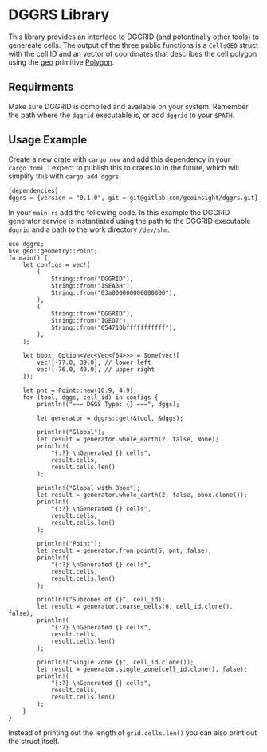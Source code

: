 # DGGRS Library
This library provides an interface to DGGRID (and potentinally other tools) to genereate cells. The output of the three public functions is a `CellsGEO` struct with the cell ID and an vector of coordinates that describes the cell polygon using the [geo](https://github.com/georust/geo) primitive [Polygon](https://docs.rs/geo/latest/geo/geometry/struct.Polygon.html).

## Requirments

Make sure DGGRID is compiled and available on your system. Remember the path where the `dggrid` executable is, or add `dggrid` to your `$PATH`.

## Usage Example

Create a new crate with `cargo new` and add this dependency in your `cargo.toml`. I expect to publish this to crates.io in the future, which will simplify this with `cargo add dggrs`.
````
[dependencies]
dggrs = {version = "0.1.0", git = git@gitlab.com/geoinsight/dggrs.git}
````

In your `main.rs` add the following code. In this example the DGGRID generator service is instantiated using the path to the DGGRID executable `dggrid` and a path to the work directory `/dev/shm`. 

````
use dggrs;
use geo::geometry::Point;
fn main() {
    let configs = vec![
        (
            String::from("DGGRID"),
            String::from("ISEA3H"),
            String::from("03a000000000000000"),
        ),
        (
            String::from("DGGRID"),
            String::from("IGEO7"),
            String::from("054710bfffffffffff"),
        ),
    ];

    let bbox: Option<Vec<Vec<f64>>> = Some(vec![
        vec![-77.0, 39.0], // lower left
        vec![-76.0, 40.0], // upper right
    ]);

    let pnt = Point::new(10.9, 4.9);
    for (tool, dggs, cell_id) in configs {
        println!("=== DGGS Type: {} ===", dggs);

        let generator = dggrs::get(&tool, &dggs);

        println!("Global");
        let result = generator.whole_earth(2, false, None);
        println!(
            "{:?} \nGenerated {} cells",
            result.cells,
            result.cells.len()
        );

        println!("Global with Bbox");
        let result = generator.whole_earth(2, false, bbox.clone());
        println!(
            "{:?} \nGenerated {} cells",
            result.cells,
            result.cells.len()
        );

        println!("Point");
        let result = generator.from_point(6, pnt, false);
        println!(
            "{:?} \nGenerated {} cells",
            result.cells,
            result.cells.len()
        );

        println!("Subzones of {}", cell_id);
        let result = generator.coarse_cells(6, cell_id.clone(), false);
        println!(
            "{:?} \nGenerated {} cells",
            result.cells,
            result.cells.len()
        );

        println!("Single Zone {}", cell_id.clone());
        let result = generator.single_zone(cell_id.clone(), false);
        println!(
            "{:?} \nGenerated {} cells",
            result.cells,
            result.cells.len()
        );
    }
}
````

Instead of printing out the length of `grid.cells.len()` you can also print out the struct itself.
